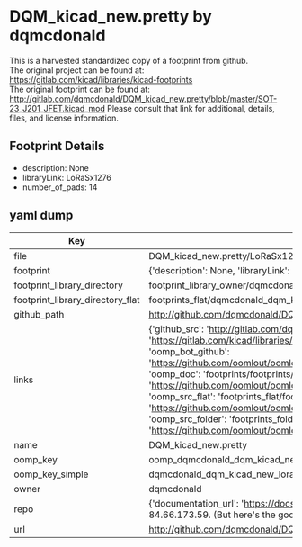 # DQM_kicad_new.pretty by dqmcdonald  
This is a harvested standardized copy of a footprint from github.  
The original project can be found at:  
https://gitlab.com/kicad/libraries/kicad-footprints  
The original footprint can be found at:
http://gitlab.com/dqmcdonald/DQM_kicad_new.pretty/blob/master/SOT-23_J201_JFET.kicad_mod
Please consult that link for additional, details, files, and license information.  
## Footprint Details
* description: None  
* libraryLink: LoRaSx1276  
* number_of_pads: 14  
## yaml dump  
| Key | Value |  
| --- | --- |  
| file | DQM_kicad_new.pretty/LoRaSx1276.kicad_mod |  
| footprint | {'description': None, 'libraryLink': 'LoRaSx1276', 'number_of_pads': 14} |  
| footprint_library_directory | footprint_library_owner/dqmcdonald_DQM_kicad_new.pretty |  
| footprint_library_directory_flat | footprints_flat/dqmcdonald_dqm_kicad_new_lorasx1276/working |  
| github_path | http://github.com/dqmcdonald/DQM_kicad_new.pretty/blob/master/LoRaSx1276.kicad_mod |  
| links | {'github_src': 'http://gitlab.com/dqmcdonald/DQM_kicad_new.pretty/blob/master/SOT-23_J201_JFET.kicad_mod', 'github_src_repo': 'https://gitlab.com/kicad/libraries/kicad-footprints', 'oomp_bot': 'footprints/dqmcdonald_dqm_kicad_new_lorasx1276/working', 'oomp_bot_github': 'https://github.com/oomlout/oomlout_oomp_footprint_bot/tree/main/footprints/dqmcdonald_dqm_kicad_new_lorasx1276/working', 'oomp_doc': 'footprints/footprints/dqmcdonald/DQM_kicad_new/LoRaSx1276/working/', 'oomp_doc_github': 'https://github.com/oomlout/oomlout_oomp_footprint_doc/tree/main/footprints/footprints/dqmcdonald/DQM_kicad_new/LoRaSx1276/working', 'oomp_src_flat': 'footprints_flat/footprints_flat/dqmcdonald_dqm_kicad_new_lorasx1276/working', 'oomp_src_flat_github': 'https://github.com/oomlout/oomlout_oomp_footprint_src/tree/main/footprints_flat/dqmcdonald_dqm_kicad_new_lorasx1276/working', 'oomp_src_folder': 'footprints_folder/footprints_folder/dqmcdonald/DQM_kicad_new/LoRaSx1276/working', 'oomp_src_folder_github': 'https://github.com/oomlout/oomlout_oomp_footprint_src/tree/main/footprints_folder/dqmcdonald/DQM_kicad_new/LoRaSx1276/working'} |  
| name | DQM_kicad_new.pretty |  
| oomp_key | oomp_dqmcdonald_dqm_kicad_new_lorasx1276 |  
| oomp_key_simple | dqmcdonald_dqm_kicad_new_lorasx1276 |  
| owner | dqmcdonald |  
| repo | {'documentation_url': 'https://docs.github.com/rest/overview/resources-in-the-rest-api#rate-limiting', 'message': "API rate limit exceeded for 84.66.173.59. (But here's the good news: Authenticated requests get a higher rate limit. Check out the documentation for more details.)"} |  
| url | http://github.com/dqmcdonald/DQM_kicad_new.pretty |  

